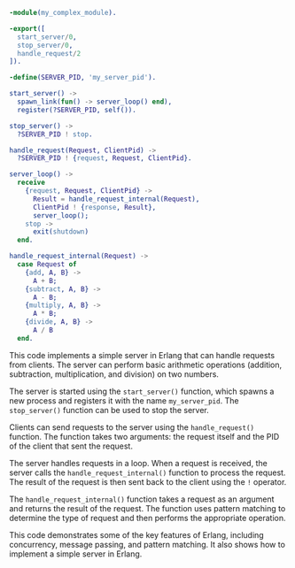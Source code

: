 ```erlang
-module(my_complex_module).

-export([
  start_server/0,
  stop_server/0,
  handle_request/2
]).

-define(SERVER_PID, 'my_server_pid').

start_server() ->
  spawn_link(fun() -> server_loop() end),
  register(?SERVER_PID, self()).

stop_server() ->
  ?SERVER_PID ! stop.

handle_request(Request, ClientPid) ->
  ?SERVER_PID ! {request, Request, ClientPid}.

server_loop() ->
  receive
    {request, Request, ClientPid} ->
      Result = handle_request_internal(Request),
      ClientPid ! {response, Result},
      server_loop();
    stop ->
      exit(shutdown)
  end.

handle_request_internal(Request) ->
  case Request of
    {add, A, B} ->
      A + B;
    {subtract, A, B} ->
      A - B;
    {multiply, A, B} ->
      A * B;
    {divide, A, B} ->
      A / B
  end.
```

This code implements a simple server in Erlang that can handle requests from clients. The server can perform basic arithmetic operations (addition, subtraction, multiplication, and division) on two numbers.

The server is started using the `start_server()` function, which spawns a new process and registers it with the name `my_server_pid`. The `stop_server()` function can be used to stop the server.

Clients can send requests to the server using the `handle_request()` function. The function takes two arguments: the request itself and the PID of the client that sent the request.

The server handles requests in a loop. When a request is received, the server calls the `handle_request_internal()` function to process the request. The result of the request is then sent back to the client using the `!` operator.

The `handle_request_internal()` function takes a request as an argument and returns the result of the request. The function uses pattern matching to determine the type of request and then performs the appropriate operation.

This code demonstrates some of the key features of Erlang, including concurrency, message passing, and pattern matching. It also shows how to implement a simple server in Erlang.